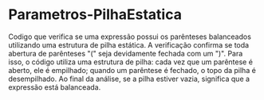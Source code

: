 # Parametros-PilhaEstatica
Codigo que verifica se uma expressão possui os parênteses balanceados utilizando uma estrutura de pilha estática.
A verificação confirma se toda abertura de parênteses "(" seja devidamente fechada com um ")".
Para isso, o código utiliza uma estrutura de pilha: cada vez que um parêntese é aberto, ele é empilhado; quando um parêntese é fechado, o topo da pilha é desempilhado. Ao final da análise, se a pilha estiver vazia, significa que a expressão está balanceada. 
